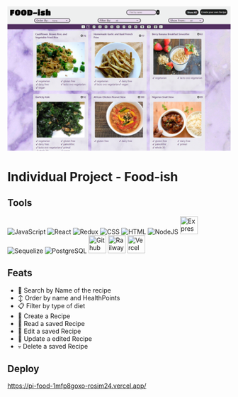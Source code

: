 ![PI-Food](Food-ish.png)

# Individual Project - Food-ish

## Tools

<div>
  <img src="https://skillicons.dev/icons?i=javascript" title="JavaScript" alt="JavaScript" width="40" height="40"/>
  <img src="https://skillicons.dev/icons?i=react" title="React" alt="React" width="40" height="40"/> 
  <img src="https://skillicons.dev/icons?i=redux" title="Redux" alt="Redux " width="40" height="40"/> 
  <img src="https://skillicons.dev/icons?i=css"  title="CSS3" alt="CSS" width="40" height="40"/> 
  <img src="https://skillicons.dev/icons?i=html" title="HTML5" alt="HTML" width="40" height="40"/> 
  <img src="https://skillicons.dev/icons?i=nodejs" title="NodeJS" alt="NodeJS" width="40" height="40"/> 
  <img src="https://skillicons.dev/icons?i=express" title="Express" **alt="Express" width="40" height="40"/>
  <img src="https://seeklogo.com/images/S/sequelize-logo-9A5075DB9F-seeklogo.com.png" title="Sequelize" alt="Sequelize" width="40" height="40"/>
  <img src="https://skillicons.dev/icons?i=postgresql" title="PostgreSQL"  alt="PostgreSQL" width="40" height="40"/> 
  <img src="https://skillicons.dev/icons?i=github" title="Github" **alt="Github" width="40" height="40"/>
  <img src="https://railway.app/brand/logo-dark.svg" title="Railway" **alt="Railway" width="40" height="40"/>
  <img src="https://skillicons.dev/icons?i=vercel" title="Vercel" **alt="Vercel" width="40" height="40"/>
</div>

## Feats

* :mag_right: Search by Name of the recipe
* :arrow_up_down: Order by name and HealthPoints
* :clipboard: Filter by type of diet
* :page_facing_up: Create a Recipe
* :eyes: Read a saved Recipe
* :bookmark_tabs: Edit a saved Recipe
* :floppy_disk: Update a edited Recipe
* :skull: Delete a saved Recipe

## Deploy

https://pi-food-1mfp8goxo-rosim24.vercel.app/
